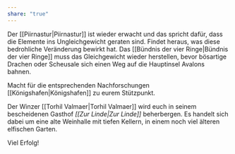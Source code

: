 ```yaml
---
share: "true"
---
```

Der [[Piirnastur|Piirnastur]] ist wieder erwacht und das spricht dafür, dass die Elemente ins Ungleichgewicht geraten sind. Findet heraus, was diese bedrohliche Veränderung bewirkt hat.
Das [[Bündnis der vier Ringe|Bündnis der vier Ringe]] muss das Gleichgewicht wieder herstellen, bevor bösartige Drachen oder Scheusale sich einen Weg auf die Hauptinsel Avalons bahnen.

Macht für die entsprechenden Nachforschungen [[Königshafen|Königshafen]] zu eurem Stützpunkt. 

Der Winzer [[Torhil Valmaer|Torhil Valmaer]] wird euch in seinem bescheidenen Gasthof *[[Zur Linde|Zur Linde]]* beherbergen. Es handelt sich dabei um eine alte Weinhalle mit tiefen Kellern, in einem noch viel älteren elfischen Garten.

Viel Erfolg!
